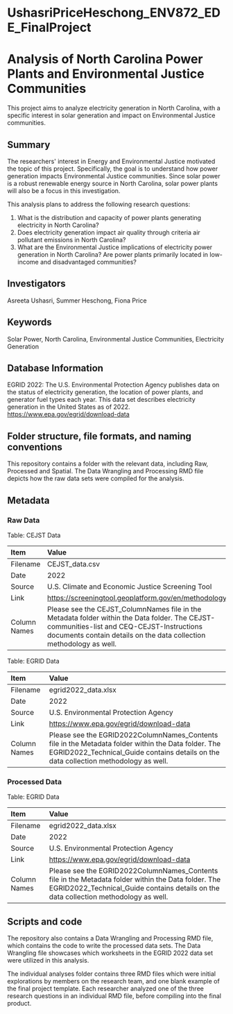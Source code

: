 # UshasriPriceHeschong_ENV872_EDE_FinalProject

# Analysis of North Carolina Power Plants and Environmental Justice Communities

This project aims to analyze electricity generation in North Carolina, with a specific interest in solar generation and impact on Environmental Justice communities.

## Summary
The researchers' interest in Energy and Environmental Justice motivated the topic of this project. Specifically, the goal is to understand how power generation impacts Environmental Justice communities. Since solar power is a robust renewable energy source in North Carolina, solar power plants will also be a focus in this investigation.

This analysis plans to address the following research questions:

1. What is the distribution and capacity of power plants generating electricity in North Carolina?
2. Does electricity generation impact air quality through criteria air pollutant emissions in North Carolina?
3. What are the Environmental Justice implications of electricity power generation in North Carolina? Are power plants primarily located in low-income and disadvantaged communities?


## Investigators
Asreeta Ushasri, Summer Heschong, Fiona Price

## Keywords
Solar Power, North Carolina, Environmental Justice Communities, Electricity Generation

## Database Information
EGRID 2022: The U.S. Environmental Protection Agency publishes data on the status of electricity generation, the location of power plants, and generator fuel types each year. This data set describes electricity generation in the United States as of 2022. https://www.epa.gov/egrid/download-data

## Folder structure, file formats, and naming conventions
This repository contains a folder with the relevant data, including Raw, Processed and Spatial. The Data Wrangling and Processing RMD file depicts how the raw data sets were compiled for the analysis.

## Metadata

### Raw Data

Table: CEJST Data

Item | Value
:-------------|:-------------
Filename | CEJST_data.csv
Date | 2022
Source | U.S. Climate and Economic Justice Screening Tool
Link | https://screeningtool.geoplatform.gov/en/methodology
Column Names | Please see the CEJST_ColumnNames file in the Metadata folder within the Data folder. The CEJST-communities-list and CEQ-CEJST-Instructions documents contain details on the data collection methodology as well. 


Table: EGRID Data

Item | Value
:-------------|:-------------
Filename | egrid2022_data.xlsx
Date | 2022
Source | U.S. Environmental Protection Agency
Link | https://www.epa.gov/egrid/download-data
Column Names | Please see the EGRID2022ColumnNames_Contents file in the Metadata folder within the Data folder. The EGRID2022_Technical_Guide contains details on the data collection methodology as well.

### Processed Data

Table: EGRID Data

Item | Value
:-------------|:-------------
Filename | egrid2022_data.xlsx
Date | 2022
Source | U.S. Environmental Protection Agency
Link | https://www.epa.gov/egrid/download-data
Column Names | Please see the EGRID2022ColumnNames_Contents file in the Metadata folder within the Data folder. The EGRID2022_Technical_Guide contains details on the data collection methodology as well.

## Scripts and code
The repository also contains a Data Wrangling and Processing RMD file, which contains the code to write the processed data sets. The Data Wrangling file showcases which worksheets in the EGRID 2022 data set were utilized in this analysis.

The individual analyses folder contains three RMD files which were initial explorations by members on the research team, and one blank example of the final project template. Each researcher analyzed one of the three research questions in an individual RMD file, before compiling into the final product.